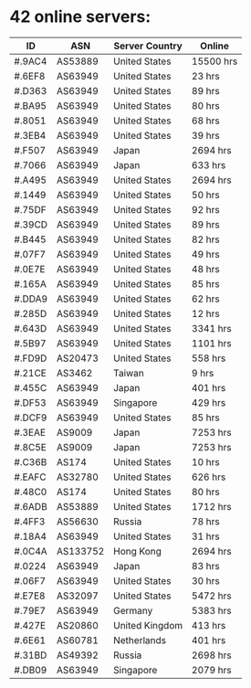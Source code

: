 # 42 online servers:

| ID | ASN | Server Country | Online |
| ------ | ------ | ------ | ------ |
| #.9AC4 | AS53889 | United States | 15500 hrs |
| #.6EF8 | AS63949 | United States | 23 hrs |
| #.D363 | AS63949 | United States | 89 hrs |
| #.BA95 | AS63949 | United States | 80 hrs |
| #.8051 | AS63949 | United States | 68 hrs |
| #.3EB4 | AS63949 | United States | 39 hrs |
| #.F507 | AS63949 | Japan | 2694 hrs |
| #.7066 | AS63949 | Japan | 633 hrs |
| #.A495 | AS63949 | United States | 2694 hrs |
| #.1449 | AS63949 | United States | 50 hrs |
| #.75DF | AS63949 | United States | 92 hrs |
| #.39CD | AS63949 | United States | 89 hrs |
| #.B445 | AS63949 | United States | 82 hrs |
| #.07F7 | AS63949 | United States | 49 hrs |
| #.0E7E | AS63949 | United States | 48 hrs |
| #.165A | AS63949 | United States | 85 hrs |
| #.DDA9 | AS63949 | United States | 62 hrs |
| #.285D | AS63949 | United States | 12 hrs |
| #.643D | AS63949 | United States | 3341 hrs |
| #.5B97 | AS63949 | United States | 1101 hrs |
| #.FD9D | AS20473 | United States | 558 hrs |
| #.21CE | AS3462 | Taiwan | 9 hrs |
| #.455C | AS63949 | Japan | 401 hrs |
| #.DF53 | AS63949 | Singapore | 429 hrs |
| #.DCF9 | AS63949 | United States | 85 hrs |
| #.3EAE | AS9009 | Japan | 7253 hrs |
| #.8C5E | AS9009 | Japan | 7253 hrs |
| #.C36B | AS174 | United States | 10 hrs |
| #.EAFC | AS32780 | United States | 626 hrs |
| #.48C0 | AS174 | United States | 80 hrs |
| #.6ADB | AS53889 | United States | 1712 hrs |
| #.4FF3 | AS56630 | Russia | 78 hrs |
| #.18A4 | AS63949 | United States | 31 hrs |
| #.0C4A | AS133752 | Hong Kong | 2694 hrs |
| #.0224 | AS63949 | Japan | 83 hrs |
| #.06F7 | AS63949 | United States | 30 hrs |
| #.E7E8 | AS32097 | United States | 5472 hrs |
| #.79E7 | AS63949 | Germany | 5383 hrs |
| #.427E | AS20860 | United Kingdom | 413 hrs |
| #.6E61 | AS60781 | Netherlands | 401 hrs |
| #.31BD | AS49392 | Russia | 2698 hrs |
| #.DB09 | AS63949 | Singapore | 2079 hrs |

